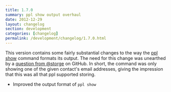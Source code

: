 ```yaml
---
title: 1.7.0
summary: ppl show output overhaul
date: 2012-12-29
layout: changelog
section: development
categories: [changelog]
permalink: /development/changelog/1.7.0.html
---
```


This version contains some fairly substantial changes to the way the [ppl
show](/documentation/commands/show) command formats its output. The need for
this change was unearthed by a [question from
@storge](https://github.com/henrycatalinismith/ppl/issues/14) on GitHub. In short, the command
was only showing one of the given contact's email addresses, giving the
impression that this was all that ppl supported storing.

* Improved the output format of `ppl show`
